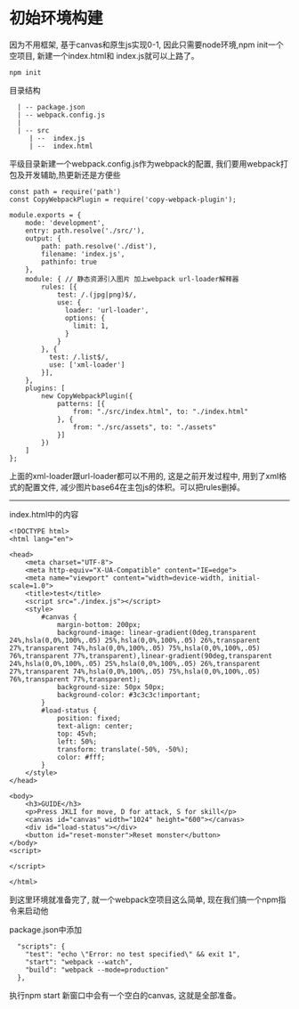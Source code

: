 # 初始环境构建

因为不用框架, 基于canvas和原生js实现0-1, 因此只需要node环境,npm init一个空项目, 新建一个index.html和 index.js就可以上路了。

```
npm init
```

目录结构
```
  | -- package.json
  | -- webpack.config.js
  | 
  | -- src
     | --  index.js
     | --  index.html
```


平级目录新建一个webpack.config.js作为webpack的配置, 我们要用webpack打包及开发辅助,热更新还是方便些
```
const path = require('path')
const CopyWebpackPlugin = require('copy-webpack-plugin');

module.exports = {
    mode: 'development',
    entry: path.resolve('./src/'),
    output: {
        path: path.resolve('./dist'),
        filename: 'index.js',
        pathinfo: true
    },
    module: { // 静态资源引入图片 加上webpack url-loader解释器
        rules: [{
            test: /.(jpg|png)$/,
            use: {
              loader: 'url-loader',
              options: {
                limit: 1,
              }
            }
        }, {
          test: /.list$/,
          use: ['xml-loader']
        }],
    },
    plugins: [
        new CopyWebpackPlugin({
            patterns: [{
                from: "./src/index.html", to: "./index.html"
            }, {
                from: "./src/assets", to: "./assets"
            }]
        })
    ]
};
```

上面的xml-loader跟url-loader都可以不用的, 这是之前开发过程中, 用到了xml格式的配置文件, 减少图片base64在主包js的体积。可以把rules删掉。

---------------
index.html中的内容
```
<!DOCTYPE html>
<html lang="en">

<head>
    <meta charset="UTF-8">
    <meta http-equiv="X-UA-Compatible" content="IE=edge">
    <meta name="viewport" content="width=device-width, initial-scale=1.0">
    <title>test</title>
    <script src="./index.js"></script>
    <style>
        #canvas {
            margin-bottom: 200px;
            background-image: linear-gradient(0deg,transparent 24%,hsla(0,0%,100%,.05) 25%,hsla(0,0%,100%,.05) 26%,transparent 27%,transparent 74%,hsla(0,0%,100%,.05) 75%,hsla(0,0%,100%,.05) 76%,transparent 77%,transparent),linear-gradient(90deg,transparent 24%,hsla(0,0%,100%,.05) 25%,hsla(0,0%,100%,.05) 26%,transparent 27%,transparent 74%,hsla(0,0%,100%,.05) 75%,hsla(0,0%,100%,.05) 76%,transparent 77%,transparent);
            background-size: 50px 50px;
            background-color: #3c3c3c!important;
        }
        #load-status {
            position: fixed;
            text-align: center;
            top: 45vh;
            left: 50%;
            transform: translate(-50%, -50%);
            color: #fff;
        }
    </style>
</head>

<body>
    <h3>GUIDE</h3>
    <p>Press JKLI for move, D for attack, S for skill</p>
    <canvas id="canvas" width="1024" height="600"></canvas>
    <div id="load-status"></div>
    <button id="reset-monster">Reset monster</button>
</body>
<script>

</script>

</html>
```


到这里环境就准备完了, 
就一个webpack空项目这么简单,
现在我们搞一个npm指令来启动他

package.json中添加
```
  "scripts": {
    "test": "echo \"Error: no test specified\" && exit 1",
    "start": "webpack --watch",
    "build": "webpack --mode=production"
  },
```

执行npm start
新窗口中会有一个空白的canvas, 这就是全部准备。
